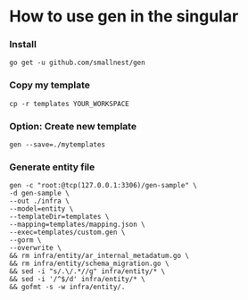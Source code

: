 # How to use gen in the singular

### Install
```
go get -u github.com/smallnest/gen
```

### Copy my template
```
cp -r templates YOUR_WORKSPACE
```

### Option: Create new template
```
gen --save=./mytemplates
```

### Generate entity file
```
gen -c "root:@tcp(127.0.0.1:3306)/gen-sample" \
-d gen-sample \
--out ./infra \
--model=entity \
--templateDir=templates \
--mapping=templates/mapping.json \
--exec=templates/custom.gen \
--gorm \
--overwrite \
&& rm infra/entity/ar_internal_metadatum.go \
&& rm infra/entity/schema_migration.go \
&& sed -i "s/.\/.*//g" infra/entity/* \
&& sed -i '/^$/d' infra/entity/* \
&& gofmt -s -w infra/entity/.
```

